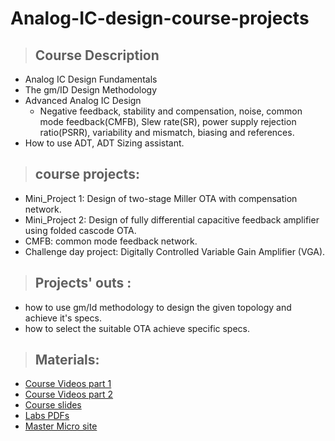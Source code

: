 # Analog-IC-design-course-projects

> ## Course Description
* Analog IC Design Fundamentals
* The gm/ID Design Methodology
* Advanced Analog IC Design
    * Negative feedback, stability and compensation, noise, common mode feedback(CMFB), Slew rate(SR), power supply rejection ratio(PSRR), variability and mismatch, biasing and references.
* How to use ADT, ADT Sizing assistant.

>## course projects:
   * Mini_Project 1: Design of two-stage Miller OTA with compensation network.
   * Mini_Project 2: Design of fully differential capacitive feedback amplifier using folded cascode OTA.
   * CMFB: common mode feedback network. 
   * Challenge day project: Digitally Controlled Variable Gain Amplifier (VGA).
>## Projects' outs : 
   * how to use gm/Id methodology to design the given topology and achieve it's specs.
   * how to select the suitable OTA achieve specific specs. 

> ## Materials:
   *  [Course Videos part 1](https://youtube.com/playlist?list=PLMSBalys69yzp1vrmnYAmpRFiptbuGuaj)
   *  [Course Videos part 2](https://youtube.com/playlist?list=PLMSBalys69yxQrKE_46AYuFkthIBh-WVJ)
   *  [Course slides](https://drive.google.com/folderview?id=1OWcbg8f48_ilr8jptdFEA3nbNeQyD0Hi)
   *  [Labs PDFs](https://drive.google.com/folderview?id=1bVQrHuBM_Zyx9GM0jdYwGqFmFIBjb9Fk)
   *  [Master Micro site](https://www.master-micro.com/home)

